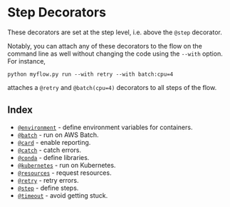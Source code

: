 
# Step Decorators

These decorators are set at the step level, i.e. above the `@step`
decorator.

Notably, you can attach any of these decorators to the flow on the
command line as well without changing the code using the `--with` option. For instance,
```
python myflow.py run --with retry --with batch:cpu=4
```
attaches a `@retry` and `@batch(cpu=4)` decorators to all steps of the flow.

## Index

- [`@environment`](/api/step-decorators/environment) - define environment variables for containers.
- [`@batch`](/api/step-decorators/batch) - run on AWS Batch.
- [`@card`](/api/step-decorators/card) - enable reporting.
- [`@catch`](/api/step-decorators/catch) - catch errors.
- [`@conda`](/api/step-decorators/conda) - define libraries.
- [`@kubernetes`](/api/step-decorators/kubernetes) - run on Kubernetes.
- [`@resources`](/api/step-decorators/resources) - request resources.
- [`@retry`](/api/step-decorators/retry) - retry errors.
- [`@step`](/api/step-decorators/step) - define steps.
- [`@timeout`](/api/step-decorators/timeout) - avoid getting stuck.
